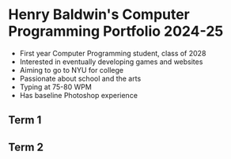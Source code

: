 # Henry Baldwin's Computer Programming Portfolio 2024-25
* First year Computer Programming student, class of 2028
* Interested in eventually developing games and websites
* Aiming to go to NYU for college
* Passionate about school and the arts
* Typing at 75-80 WPM
* Has baseline Photoshop experience
## Term 1

## Term 2
